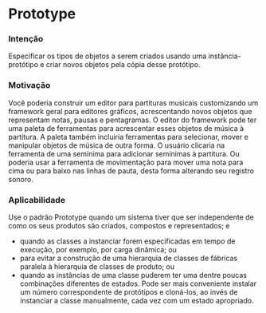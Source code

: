 # Prototype

### Intenção
Especificar os tipos de objetos a serem criados usando uma instância-protótipo e criar novos objetos pela cópia desse protótipo.

### Motivação
Você poderia construir um editor para partituras musicais customizando um framework geral para editores gráficos, acrescentando novos objetos que representam notas, pausas e pentagramas. O editor do framework pode ter uma paleta de ferramentas para acrescentar esses objetos de música à partitura. A paleta também incluiria ferramentas para selecionar, mover e manipular objetos de música de outra forma. O usuário clicaria na ferramenta de uma semínima para adicionar semínimas à partitura. Ou poderia usar a ferramenta de movimentação para mover uma nota para cima ou para baixo nas linhas de pauta, desta forma alterando seu registro sonoro. 

### Aplicabilidade
Use o padrão Prototype quando um sistema tiver que ser independente de como os seus produtos são criados, compostos e representados; e
- quando as classes a instanciar forem especificadas em tempo de execução, por exemplo, por carga dinâmica; ou 
- para evitar a construção de uma hierarquia de classes de fábricas paralela à hierarquia de classes de produto; ou 
- quando as instâncias de uma classe puderem ter uma dentre poucas combinações diferentes de estados. Pode ser mais conveniente instalar um número correspondente de protótipos e cloná-los, ao invés de instanciar a classe manualmente, cada vez com um estado apropriado.
